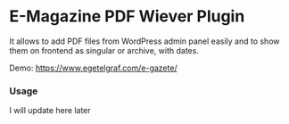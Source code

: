 # E-Magazine PDF Wiever Plugin
It allows to add PDF files from WordPress admin panel easily and to show them on frontend as singular or archive, with dates.

Demo: https://www.egetelgraf.com/e-gazete/

### Usage
I will update here later
